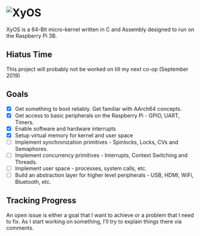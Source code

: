 # ![XyOS](https://user-images.githubusercontent.com/14666061/54874196-9f1a4480-4dbc-11e9-9285-a7f5f3401194.png)
XyOS is a 64-Bit micro-kernel written in C and Assembly designed to run on the Raspberry Pi 3B.

## Hiatus Time
This project will probably not be worked on till my next co-op (September 2019)

## Goals
- [X] Get something to boot reliably. Get familiar with AArch64 concepts.
- [X] Get access to basic peripherals on the Raspberry Pi - GPIO, UART, Timers.
- [X] Enable software and hardware interrupts
- [X] Setup virtual memory for kernel and user space
- [ ] Implement synchronization primitives - Spinlocks, Locks, CVs and Semaphores.
- [ ] Implement concurrency primitives - Interrupts, Context Switching and Threads.
- [ ] Implement user space - processes, system calls, etc.
- [ ] Build an abstraction layer for higher level peripherals - USB, HDMI, WiFi, Bluetooth, etc.

## Tracking Progress
An open issue is either a goal that I want to achieve or a problem that I need to fix.
As I start working on something, I'll try to explain things there via comments.
